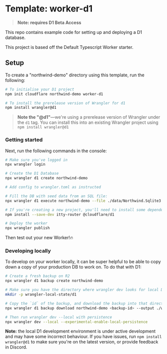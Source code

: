 # Template: worker-d1

> **Note: requires D1 Beta Access**

This repo contains example code for setting up and deploying a D1 database.

This project is based off the Default Typescript Worker starter. 

## Setup 

To create a "northwind-demo" directory using this template, run the following:

```sh
# To initialise your D1 project
npm init cloudflare northwind-demo worker-d1

# To install the prerelease version of Wrangler for d1
npm install wrangler@d1
```

> **Note the "@d1"**—we're using a prerelease version of Wrangler under the `d1` tag. You can install this into an existing Wrangler project using `npm install wrangler@d1`


### Getting started

Next, run the following commands in the console:

```sh
# Make sure you've logged in
npx wrangler login

# Create the D1 Database
npx wrangler d1 create northwind-demo

# Add config to wrangler.toml as instructed

# Fill the DB with seed data from an SQL file:
npx wrangler d1 execute northwind-demo --file ./data/Northwind.Sqlite3.create.sql

# If you're creating a new project, you'll need to install some dependencies if not skip this step:
npm install --save-dev itty-router @cloudflare/d1

# Deploy the worker
npx wrangler publish
```

Then test out your new Worker!🔥

### Developing locally

To develop on your worker locally, it can be super helpful to be able to copy down a copy of your production DB to work on. To do that with D1:

```sh
# Create a fresh backup on R2
npx wrangler d1 backup create northwind-demo

# Make sure you have the directory where wrangler dev looks for local D1
mkdir -p wrangler-local-state/d1

# Copy the `id` of the backup, and download the backup into that directory
npx wrangler d1 backup download northwind-demo <backup-id> --output ./wrangler-local-state/d1/DB.sqlite3

# Then run wrangler dev --local with persistence
npx wrangler dev --local --experimental-enable-local-persistence
```

**Note:** the local D1 development environment is under active development and may have some incorrect behaviour. If you have issues, run `npm install wrangler@d1` to make sure you're on the latest version, or provide feedback in Discord.
